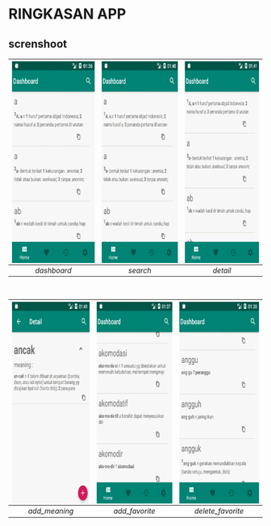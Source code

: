 # RINGKASAN APP

## screnshoot

|<a href="url"><img src=screenshoot/home.gif  align="center" height="400" width="248" ></a> |<a href="url"><img src=/screenshoot/search.gif  align="center" height="400" width="248" ></a>|<a href="url"><img src=/screenshoot/detail.gif  align="center" height="400" width="248" ></a>|
|:-----------:|:--------:|:--------:|
| *dashboard* | *search* | *detail* |


</br>

|<a href="url"><img src=/screenshoot/add_meaning.gif  align="center" height="400" width="248" ></a>|<a href="url"><img src=/screenshoot/add_favorite.gif  align="center" height="400" width="248" ></a>|<a href="url"><img src=/screenshoot/delete_favorite.gif  align="center" height="400" width="248" ></a>|
|:-------------:|:-------------:|:-----------------:|
| *add_meaning* | *add_favorite*| *delete_favorite* |